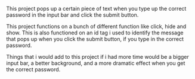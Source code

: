 This project pops up a certain piece of text when you type up the correct password
in the input bar and click the submit button.

This project functions on a bunch of different function like click, hide and show. This
is also functioned on an id tag i used to identify the message that pops up when you click
the submit button, if you type in the correct password.

Things that i would add to this project if i had more time would be a bigger input bar,
a better background, and a more dramatic effect when you get the correct password.